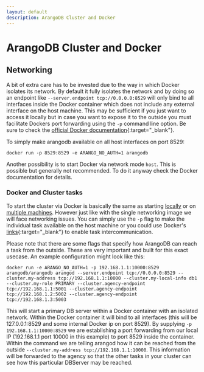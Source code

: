 ```yaml
---
layout: default
description: ArangoDB Cluster and Docker
---
```

ArangoDB Cluster and Docker
===========================

Networking
----------

A bit of extra care has to be invested due to the way in which Docker isolates its network. By default it fully isolates the network and by doing so an endpoint like `--server.endpoint tcp://0.0.0.0:8529` will only bind to all interfaces inside the Docker container which does not include any external interface on the host machine. This may be sufficient if you just want to access it locally but in case you want to expose it to the outside you must facilitate Dockers port forwarding using the `-p` command line option. Be sure to check the [official Docker documentation](https://docs.docker.com/engine/reference/run/){:target="_blank"}.

To simply make arangodb available on all host interfaces on port 8529:

`docker run -p 8529:8529 -e ARANGO_NO_AUTH=1 arangodb`

Another possibility is to start Docker via network mode `host`. This is possible but generally not recommended. To do it anyway check the Docker documentation for details.

### Docker and Cluster tasks

To start the cluster via Docker is basically the same as starting [locally](deployment-local.html)
or on [multiple machines](deployment-distributed.html). However just like with the single networking
image we will face networking issues. You can simply use the `-p` flag to make the
individual task available on the host machine or you could use Docker's
[links](https://docs.docker.com/engine/reference/run/){:target="_blank"} to enable task intercommunication.

Please note that there are some flags that specify how ArangoDB can reach a task from the outside. These are very important and built for this exact usecase. An example configuration might look like this:

```
docker run -e ARANGO_NO_AUTH=1 -p 192.168.1.1:10000:8529 arangodb/arangodb arangod --server.endpoint tcp://0.0.0.0:8529 --cluster.my-address tcp://192.168.1.1:10000 --cluster.my-local-info db1 --cluster.my-role PRIMARY --cluster.agency-endpoint tcp://192.168.1.1:5001 --cluster.agency-endpoint tcp://192.168.1.2:5002 --cluster.agency-endpoint tcp://192.168.1.3:5003
```

This will start a primary DB server within a Docker container with an isolated network. Within the Docker container it will bind to all interfaces (this will be 127.0.0.1:8529 and some internal Docker ip on port 8529). By supplying `-p 192.168.1.1:10000:8529` we are establishing a port forwarding from our local IP (192.168.1.1 port 10000 in this example) to port 8529 inside the container. Within the command we are telling arangod how it can be reached from the outside `--cluster.my-address tcp://192.168.1.1:10000`. This information will be forwarded to the agency so that the other tasks in your cluster can see how this particular DBServer may be reached.
